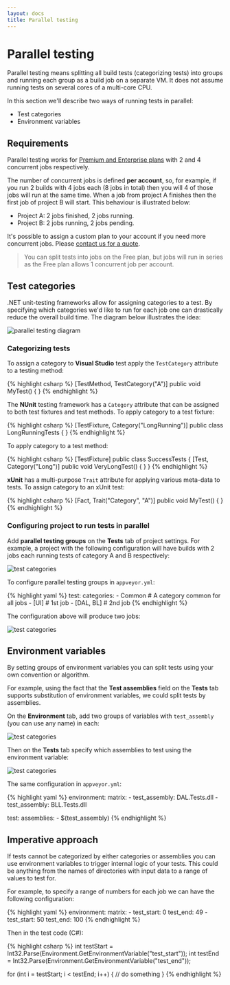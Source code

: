 ```yaml
---
layout: docs
title: Parallel testing
---
```


# Parallel testing

Parallel testing means splitting all build tests (categorizing tests) into groups and running each group as a build job on a separate VM. It does not assume running tests on several cores of a multi-core CPU.

In this section we'll describe two ways of running tests in parallel:

* Test categories
* Environment variables

## Requirements

Parallel testing works for [Premium and Enterprise plans](/pricing) with 2 and 4 concurrent jobs respectively.

The number of concurrent jobs is defined **per account**, so, for example, if you run 2 builds with 4 jobs each (8 jobs in total) then you will 4 of those jobs will run at the same time. When a job from project A finishes then the first job of project B will start. This behaviour is illustrated below:

* Project A: 2 jobs finished, 2 jobs running.
* Project B: 2 jobs running, 2 jobs pending.

It's possible to assign a custom plan to your account if you need more concurrent jobs. Please [contact us for a quote](mailto:team@appveyor.com).

> You can split tests into jobs on the Free plan, but jobs will run in series as the Free plan allows 1 concurrent job per account.

## Test categories

.NET unit-testing frameworks allow for assigning categories to a test. By specifying which categories we'd like to run for each job one can drastically reduce the overall build time. The diagram below illustrates the idea:

![parallel testing diagram](/assets/images/docs/parallel-testing-diagram.png)

### Categorizing tests
To assign a category to **Visual Studio** test apply the `TestCategory` attribute to a testing method:

{% highlight csharp %}
[TestMethod, TestCategory("A")]
public void MyTest()
{
}
{% endhighlight %}

The **NUnit** testing framework has a `Category` attribute that can be assigned to both test fixtures and test methods. To apply category to a test fixture:

{% highlight csharp %}
[TestFixture, Category("LongRunning")]
public class LongRunningTests
{
}
{% endhighlight %}

To apply category to a test method:

{% highlight csharp %}
[TestFixture]
public class SuccessTests
{
    [Test, Category("Long")]
    public void VeryLongTest()
    {
    }
}
{% endhighlight %}

**xUnit** has a multi-purpose `Trait` attribute for applying various meta-data to tests. To assign category to an xUnit test:

{% highlight csharp %}
[Fact, Trait("Category", "A")]
public void MyTest()
{
}
{% endhighlight %}

### Configuring project to run tests in parallel

Add **parallel testing groups** on the **Tests** tab of project settings. For example, a project with the following configuration will have builds with 2 jobs each running tests of category A and B respectively:

![test categories](/assets/images/docs/test-categories.png)

To configure parallel testing groups in `appveyor.yml`:

{% highlight yaml %}
test:
  categories:
    - Common       # A category common for all jobs
    - [UI]         # 1st job
    - [DAL, BL]    # 2nd job
{% endhighlight %}

The configuration above will produce two jobs:

![test categories](/assets/images/docs/parallel-testing-jobs.png)


## Environment variables

By setting groups of environment variables you can split tests using your own convention or algorithm.

For example, using the fact that the **Test assemblies** field on the **Tests** tab supports substitution of environment variables, we could split tests by assemblies.

On the **Environment** tab, add two groups of variables with `test_assembly` (you can use any name) in each:

![test categories](/assets/images/docs/environment-variables-groups.png)

Then on the **Tests** tab specify which assemblies to test using the environment variable:

![test categories](/assets/images/docs/test-assemblies.png)

The same configuration in `appveyor.yml`:

{% highlight yaml %}
environment:
  matrix:
    - test_assembly: DAL.Tests.dll
    - test_assembly: BLL.Tests.dll

test:
  assemblies:
    - $(test_assembly)
{% endhighlight %}

## Imperative approach

If tests cannot be categorized by either categories or assemblies you can use environment variables to trigger internal logic of your tests. This could be anything from the names of directories with input data to a range of values to test for.

For example, to specify a range of numbers for each job we can have the following configuration:

{% highlight yaml %}
environment:
  matrix:
    - test_start: 0
      test_end: 49
    - test_start: 50
      test_end: 100
{% endhighlight %}

Then in the test code (C#):

{% highlight csharp %}
int testStart = Int32.Parse(Environment.GetEnvironmentVariable("test_start"));
int testEnd = Int32.Parse(Environment.GetEnvironmentVariable("test_end"));

for (int i = testStart; i < testEnd; i++)
{
    // do something
}
{% endhighlight %}
